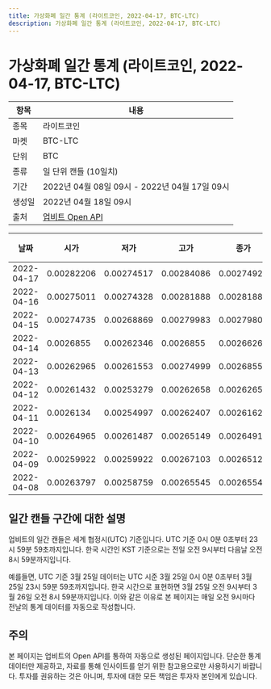 ```yaml
---
title: 가상화폐 일간 통계 (라이트코인, 2022-04-17, BTC-LTC)
description: 가상화폐 일간 통계 (라이트코인, 2022-04-17, BTC-LTC)
---
```



가상화폐 일간 통계 (라이트코인, 2022-04-17, BTC-LTC)
===

|항목|내용|
|--|--|
|종목|라이트코인|
|마켓|BTC-LTC|
|단위|BTC|
|종류|일 단위 캔들 (10일치)|
|기간|2022년 04월 08일 09시 - 2022년 04월 17일 09시|
|생성일|2022년 04월 18일 09시|
|출처|[업비트 Open API](https://docs.upbit.com)|


|날짜|시가|저가|고가|종가|비고|
|--|--|--|--|--|--|
|2022-04-17|0.00282206|0.00274517|0.00284086|0.0027492|    |
|2022-04-16|0.00275011|0.00274328|0.00281888|0.00281888|    |
|2022-04-15|0.00274735|0.00268869|0.00279983|0.00279805|    |
|2022-04-14|0.0026855|0.00262346|0.0026855|0.00266263|    |
|2022-04-13|0.00262965|0.00261553|0.00274999|0.0026855|    |
|2022-04-12|0.00261432|0.00253279|0.00262658|0.00262658|    |
|2022-04-11|0.0026134|0.00254997|0.00262407|0.00261626|    |
|2022-04-10|0.00264965|0.00261487|0.00265149|0.00264914|    |
|2022-04-09|0.00259922|0.00259922|0.00267103|0.00265121|    |
|2022-04-08|0.00263797|0.00258759|0.00265545|0.00265545|    |


일간 캔들 구간에 대한 설명
---


업비트의 일간 캔들은 세계 협정시(UTC) 기준입니다. 
UTC 기준 0시 0분 0초부터 23시 59분 59초까지입니다. 
한국 시간인 KST 기준으로는 전일 오전 9시부터 다음날 오전 8시 59분까지입니다. 


예를들면, UTC 기준 3월 25일 데이터는 UTC 시준 3월 25일 0시 0분 0초부터 3월 25일 23시 59분 59초까지입니다. 
한국 시간으로 표현하면 3월 25일 오전 9시부터 3월 26일 오전 8시 59분까지입니다. 
이와 같은 이유로 본 페이지는 매일 오전 9시마다 전날의 통계 데이터를 자동으로 작성합니다. 


주의
---


본 페이지는 업비트의 Open API를 통하여 자동으로 생성된 페이지입니다. 
단순한 통계 데이터만 제공하고, 자료를 통해 인사이트를 얻기 위한 참고용으로만 사용하시기 바랍니다. 
투자를 권유하는 것은 아니며, 투자에 대한 모든 책임은 투자자 본인에게 있습니다. 
